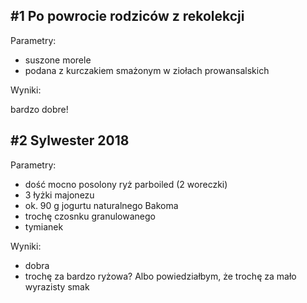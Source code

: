 #1 Po powrocie rodziców z rekolekcji
------------------------------------

Parametry:

* suszone morele
* podana z kurczakiem smażonym w ziołach prowansalskich

Wyniki:

bardzo dobre!


#2 Sylwester 2018
-----------------

Parametry:

* dość mocno posolony ryż parboiled (2 woreczki)
* 3 łyżki majonezu
* ok. 90 g jogurtu naturalnego Bakoma
* trochę czosnku granulowanego
* tymianek

Wyniki:

* dobra
* trochę za bardzo ryżowa? Albo powiedziałbym, że trochę za mało wyrazisty smak

